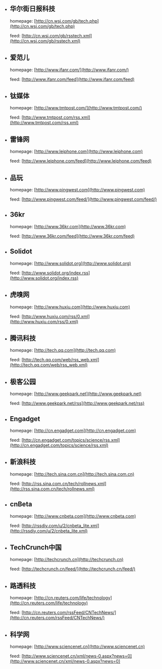 - ## 华尔街日报科技

  homepage: [http://cn.wsj.com/gb/tech.php](http://cn.wsj.com/gb/tech.php)

  feed: [http://cn.wsj.com/gb/rsstech.xml](http://cn.wsj.com/gb/rsstech.xml)

- ## 爱范儿

  homepage: [http://www.ifanr.com/](http://www.ifanr.com/)

  feed: [http://www.ifanr.com/feed](http://www.ifanr.com/feed)

- ## 钛媒体

  homepage: [http://www.tmtpost.com/](http://www.tmtpost.com/)

  feed: [http://www.tmtpost.com/rss.xml](http://www.tmtpost.com/rss.xml)

- ## 雷锋网

  homepage: [http://www.leiphone.com](http://www.leiphone.com)

  feed: [http://www.leiphone.com/feed](http://www.leiphone.com/feed)

- ## 品玩

  homepage: [http://www.pingwest.com](http://www.pingwest.com)

  feed: [http://www.pingwest.com/feed/](http://www.pingwest.com/feed/)

- ## 36kr

  homepage: [http://www.36kr.com](http://www.36kr.com)

  feed: [http://www.36kr.com/feed](http://www.36kr.com/feed)

- ## Solidot

  homepage: [http://www.solidot.org](http://www.solidot.org)

  feed: [http://www.solidot.org/index.rss](http://www.solidot.org/index.rss)

- ## 虎嗅网

  homepage: [http://www.huxiu.com](http://www.huxiu.com)

  feed: [http://www.huxiu.com/rss/0.xml](http://www.huxiu.com/rss/0.xml)

- ## 腾讯科技

  homepage: [http://tech.qq.com](http://tech.qq.com)

  feed: [http://tech.qq.com/web/rss_web.xml](http://tech.qq.com/web/rss_web.xml)

- ## 极客公园

  homepage: [http://www.geekpark.net](http://www.geekpark.net)

  feed: [http://www.geekpark.net/rss](http://www.geekpark.net/rss)

- ## Engadget

  homepage: [http://cn.engadget.com](http://cn.engadget.com)

  feed: [http://cn.engadget.com/topics/science/rss.xml](http://cn.engadget.com/topics/science/rss.xml)

- ## 新浪科技

  homepage: [http://tech.sina.com.cn](http://tech.sina.com.cn)

  feed: [http://rss.sina.com.cn/tech/rollnews.xml](http://rss.sina.com.cn/tech/rollnews.xml)

- ## cnBeta

  homepage: [http://www.cnbeta.com](http://www.cnbeta.com)

  feed: [http://rssdiy.com/u/2/cnbeta_lite.xml](http://rssdiy.com/u/2/cnbeta_lite.xml)

- ## TechCrunch中国

  homepage: [http://techcrunch.cn](http://techcrunch.cn)

  feed: [http://techcrunch.cn/feed/](http://techcrunch.cn/feed/)

- ## 路透科技

  homepage: [http://cn.reuters.com/life/technology](http://cn.reuters.com/life/technology)

  feed: [http://cn.reuters.com/rssFeed/CNTechNews/](http://cn.reuters.com/rssFeed/CNTechNews/)

- ## 科学网

  homepage: [http://www.sciencenet.cn](http://www.sciencenet.cn)

  feed: [http://www.sciencenet.cn/xml/news-0.aspx?news=0](http://www.sciencenet.cn/xml/news-0.aspx?news=0)
